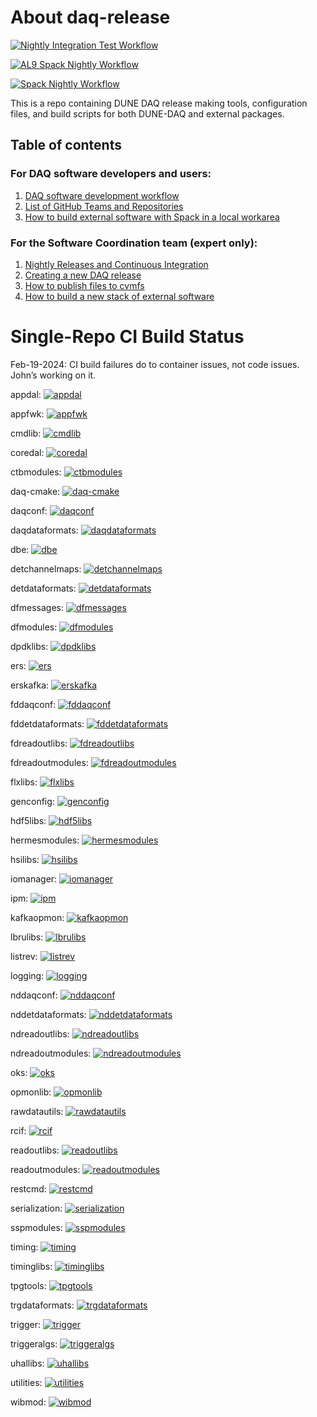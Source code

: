 # About daq-release


[![Nightly Integration Test Workflow](https://github.com/DUNE-DAQ/daq-release/actions/workflows/nightly-integtest.yml/badge.svg)](https://github.com/DUNE-DAQ/daq-release/actions/workflows/nightly-integtest.yml)

[![AL9 Spack Nightly Workflow](https://github.com/DUNE-DAQ/daq-release/actions/workflows/build-nightly-release-alma9.yml/badge.svg)](https://github.com/DUNE-DAQ/daq-release/actions/workflows/build-nightly-release-alma9.yml)

[![Spack Nightly Workflow](https://github.com/DUNE-DAQ/daq-release/actions/workflows/build-nightly-release-sl7.yml/badge.svg)](https://github.com/DUNE-DAQ/daq-release/actions/workflows/build-nightly-release-sl7.yml)

This is a repo containing DUNE DAQ release making tools, configuration files, and build scripts for both DUNE-DAQ and external packages. 

## Table of contents

### For DAQ software developers and users:
1. [DAQ software development workflow](development_workflow_gitflow.md)
2. [List of GitHub Teams and Repositories](team_repos.md)
3. [How to build external software with Spack in a local workarea](Build-external-packages-with-spack-in-a-work-area.md)

### For the Software Coordination team (expert only):

1. [Nightly Releases and Continuous Integration](ci_github_action.md)
2. [Creating a new DAQ release](create_release_spack.md)
3. [How to publish files to cvmfs](publish_to_cvmfs.md)
4. [How to build a new stack of external software](Build-new-external-software-stack.md)

# Single-Repo CI Build Status

Feb-19-2024: CI build failures do to container issues, not code issues. John’s working on it.

appdal: [![appdal](https://github.com/DUNE-DAQ/appdal/actions/workflows/dunedaq-develop-cpp-ci.yml/badge.svg)](https://github.com/DUNE-DAQ/appdal/actions/workflows/dunedaq-develop-cpp-ci.yml)

appfwk: [![appfwk](https://github.com/DUNE-DAQ/appfwk/actions/workflows/dunedaq-develop-cpp-ci.yml/badge.svg)](https://github.com/DUNE-DAQ/appfwk/actions/workflows/dunedaq-develop-cpp-ci.yml)

cmdlib: [![cmdlib](https://github.com/DUNE-DAQ/cmdlib/actions/workflows/dunedaq-develop-cpp-ci.yml/badge.svg)](https://github.com/DUNE-DAQ/cmdlib/actions/workflows/dunedaq-develop-cpp-ci.yml)

coredal: [![coredal](https://github.com/DUNE-DAQ/coredal/actions/workflows/dunedaq-develop-cpp-ci.yml/badge.svg)](https://github.com/DUNE-DAQ/coredal/actions/workflows/dunedaq-develop-cpp-ci.yml)

ctbmodules: [![ctbmodules](https://github.com/DUNE-DAQ/ctbmodules/actions/workflows/dunedaq-develop-cpp-ci.yml/badge.svg)](https://github.com/DUNE-DAQ/ctbmodules/actions/workflows/dunedaq-develop-cpp-ci.yml)

daq-cmake: [![daq-cmake](https://github.com/DUNE-DAQ/daq-cmake/actions/workflows/dunedaq-develop-cpp-ci.yml/badge.svg)](https://github.com/DUNE-DAQ/daq-cmake/actions/workflows/dunedaq-develop-cpp-ci.yml)

daqconf: [![daqconf](https://github.com/DUNE-DAQ/daqconf/actions/workflows/dunedaq-develop-cpp-ci.yml/badge.svg)](https://github.com/DUNE-DAQ/daqconf/actions/workflows/dunedaq-develop-cpp-ci.yml)

daqdataformats: [![daqdataformats](https://github.com/DUNE-DAQ/daqdataformats/actions/workflows/dunedaq-develop-cpp-ci.yml/badge.svg)](https://github.com/DUNE-DAQ/daqdataformats/actions/workflows/dunedaq-develop-cpp-ci.yml)

dbe: [![dbe](https://github.com/DUNE-DAQ/dbe/actions/workflows/dunedaq-develop-cpp-ci.yml/badge.svg)](https://github.com/DUNE-DAQ/dbe/actions/workflows/dunedaq-develop-cpp-ci.yml)

detchannelmaps: [![detchannelmaps](https://github.com/DUNE-DAQ/detchannelmaps/actions/workflows/dunedaq-develop-cpp-ci.yml/badge.svg)](https://github.com/DUNE-DAQ/detchannelmaps/actions/workflows/dunedaq-develop-cpp-ci.yml)

detdataformats: [![detdataformats](https://github.com/DUNE-DAQ/detdataformats/actions/workflows/dunedaq-develop-cpp-ci.yml/badge.svg)](https://github.com/DUNE-DAQ/detdataformats/actions/workflows/dunedaq-develop-cpp-ci.yml)

dfmessages: [![dfmessages](https://github.com/DUNE-DAQ/dfmessages/actions/workflows/dunedaq-develop-cpp-ci.yml/badge.svg)](https://github.com/DUNE-DAQ/dfmessages/actions/workflows/dunedaq-develop-cpp-ci.yml)

dfmodules: [![dfmodules](https://github.com/DUNE-DAQ/dfmodules/actions/workflows/dunedaq-develop-cpp-ci.yml/badge.svg)](https://github.com/DUNE-DAQ/dfmodules/actions/workflows/dunedaq-develop-cpp-ci.yml)

dpdklibs: [![dpdklibs](https://github.com/DUNE-DAQ/dpdklibs/actions/workflows/dunedaq-develop-cpp-ci.yml/badge.svg)](https://github.com/DUNE-DAQ/dpdklibs/actions/workflows/dunedaq-develop-cpp-ci.yml)

ers: [![ers](https://github.com/DUNE-DAQ/ers/actions/workflows/dunedaq-develop-cpp-ci.yml/badge.svg)](https://github.com/DUNE-DAQ/ers/actions/workflows/dunedaq-develop-cpp-ci.yml)

erskafka: [![erskafka](https://github.com/DUNE-DAQ/erskafka/actions/workflows/dunedaq-develop-cpp-ci.yml/badge.svg)](https://github.com/DUNE-DAQ/erskafka/actions/workflows/dunedaq-develop-cpp-ci.yml)

fddaqconf: [![fddaqconf](https://github.com/DUNE-DAQ/fddaqconf/actions/workflows/dunedaq-develop-cpp-ci.yml/badge.svg)](https://github.com/DUNE-DAQ/fddaqconf/actions/workflows/dunedaq-develop-cpp-ci.yml)

fddetdataformats: [![fddetdataformats](https://github.com/DUNE-DAQ/fddetdataformats/actions/workflows/dunedaq-develop-cpp-ci.yml/badge.svg)](https://github.com/DUNE-DAQ/fddetdataformats/actions/workflows/dunedaq-develop-cpp-ci.yml)

fdreadoutlibs: [![fdreadoutlibs](https://github.com/DUNE-DAQ/fdreadoutlibs/actions/workflows/dunedaq-develop-cpp-ci.yml/badge.svg)](https://github.com/DUNE-DAQ/fdreadoutlibs/actions/workflows/dunedaq-develop-cpp-ci.yml)

fdreadoutmodules: [![fdreadoutmodules](https://github.com/DUNE-DAQ/fdreadoutmodules/actions/workflows/dunedaq-develop-cpp-ci.yml/badge.svg)](https://github.com/DUNE-DAQ/fdreadoutmodules/actions/workflows/dunedaq-develop-cpp-ci.yml)

flxlibs: [![flxlibs](https://github.com/DUNE-DAQ/flxlibs/actions/workflows/dunedaq-develop-cpp-ci.yml/badge.svg)](https://github.com/DUNE-DAQ/flxlibs/actions/workflows/dunedaq-develop-cpp-ci.yml)

genconfig: [![genconfig](https://github.com/DUNE-DAQ/genconfig/actions/workflows/dunedaq-develop-cpp-ci.yml/badge.svg)](https://github.com/DUNE-DAQ/genconfig/actions/workflows/dunedaq-develop-cpp-ci.yml)

hdf5libs: [![hdf5libs](https://github.com/DUNE-DAQ/hdf5libs/actions/workflows/dunedaq-develop-cpp-ci.yml/badge.svg)](https://github.com/DUNE-DAQ/hdf5libs/actions/workflows/dunedaq-develop-cpp-ci.yml)

hermesmodules: [![hermesmodules](https://github.com/DUNE-DAQ/hermesmodules/actions/workflows/dunedaq-develop-cpp-ci.yml/badge.svg)](https://github.com/DUNE-DAQ/hermesmodules/actions/workflows/dunedaq-develop-cpp-ci.yml)

hsilibs: [![hsilibs](https://github.com/DUNE-DAQ/hsilibs/actions/workflows/dunedaq-develop-cpp-ci.yml/badge.svg)](https://github.com/DUNE-DAQ/hsilibs/actions/workflows/dunedaq-develop-cpp-ci.yml)

iomanager: [![iomanager](https://github.com/DUNE-DAQ/iomanager/actions/workflows/dunedaq-develop-cpp-ci.yml/badge.svg)](https://github.com/DUNE-DAQ/iomanager/actions/workflows/dunedaq-develop-cpp-ci.yml)

ipm: [![ipm](https://github.com/DUNE-DAQ/ipm/actions/workflows/dunedaq-develop-cpp-ci.yml/badge.svg)](https://github.com/DUNE-DAQ/ipm/actions/workflows/dunedaq-develop-cpp-ci.yml)

kafkaopmon: [![kafkaopmon](https://github.com/DUNE-DAQ/kafkaopmon/actions/workflows/dunedaq-develop-cpp-ci.yml/badge.svg)](https://github.com/DUNE-DAQ/kafkaopmon/actions/workflows/dunedaq-develop-cpp-ci.yml)

lbrulibs: [![lbrulibs](https://github.com/DUNE-DAQ/lbrulibs/actions/workflows/dunedaq-develop-cpp-ci.yml/badge.svg)](https://github.com/DUNE-DAQ/lbrulibs/actions/workflows/dunedaq-develop-cpp-ci.yml)

listrev: [![listrev](https://github.com/DUNE-DAQ/listrev/actions/workflows/dunedaq-develop-cpp-ci.yml/badge.svg)](https://github.com/DUNE-DAQ/listrev/actions/workflows/dunedaq-develop-cpp-ci.yml)

logging: [![logging](https://github.com/DUNE-DAQ/logging/actions/workflows/dunedaq-develop-cpp-ci.yml/badge.svg)](https://github.com/DUNE-DAQ/logging/actions/workflows/dunedaq-develop-cpp-ci.yml)

nddaqconf: [![nddaqconf](https://github.com/DUNE-DAQ/nddaqconf/actions/workflows/dunedaq-develop-cpp-ci.yml/badge.svg)](https://github.com/DUNE-DAQ/nddaqconf/actions/workflows/dunedaq-develop-cpp-ci.yml)

nddetdataformats: [![nddetdataformats](https://github.com/DUNE-DAQ/nddetdataformats/actions/workflows/dunedaq-develop-cpp-ci.yml/badge.svg)](https://github.com/DUNE-DAQ/nddetdataformats/actions/workflows/dunedaq-develop-cpp-ci.yml)

ndreadoutlibs: [![ndreadoutlibs](https://github.com/DUNE-DAQ/ndreadoutlibs/actions/workflows/dunedaq-develop-cpp-ci.yml/badge.svg)](https://github.com/DUNE-DAQ/ndreadoutlibs/actions/workflows/dunedaq-develop-cpp-ci.yml)

ndreadoutmodules: [![ndreadoutmodules](https://github.com/DUNE-DAQ/ndreadoutmodules/actions/workflows/dunedaq-develop-cpp-ci.yml/badge.svg)](https://github.com/DUNE-DAQ/ndreadoutmodules/actions/workflows/dunedaq-develop-cpp-ci.yml)

oks: [![oks](https://github.com/DUNE-DAQ/oks/actions/workflows/dunedaq-develop-cpp-ci.yml/badge.svg)](https://github.com/DUNE-DAQ/oks/actions/workflows/dunedaq-develop-cpp-ci.yml)

opmonlib: [![opmonlib](https://github.com/DUNE-DAQ/opmonlib/actions/workflows/dunedaq-develop-cpp-ci.yml/badge.svg)](https://github.com/DUNE-DAQ/opmonlib/actions/workflows/dunedaq-develop-cpp-ci.yml)

rawdatautils: [![rawdatautils](https://github.com/DUNE-DAQ/rawdatautils/actions/workflows/dunedaq-develop-cpp-ci.yml/badge.svg)](https://github.com/DUNE-DAQ/rawdatautils/actions/workflows/dunedaq-develop-cpp-ci.yml)

rcif: [![rcif](https://github.com/DUNE-DAQ/rcif/actions/workflows/dunedaq-develop-cpp-ci.yml/badge.svg)](https://github.com/DUNE-DAQ/rcif/actions/workflows/dunedaq-develop-cpp-ci.yml)

readoutlibs: [![readoutlibs](https://github.com/DUNE-DAQ/readoutlibs/actions/workflows/dunedaq-develop-cpp-ci.yml/badge.svg)](https://github.com/DUNE-DAQ/readoutlibs/actions/workflows/dunedaq-develop-cpp-ci.yml)

readoutmodules: [![readoutmodules](https://github.com/DUNE-DAQ/readoutmodules/actions/workflows/dunedaq-develop-cpp-ci.yml/badge.svg)](https://github.com/DUNE-DAQ/readoutmodules/actions/workflows/dunedaq-develop-cpp-ci.yml)

restcmd: [![restcmd](https://github.com/DUNE-DAQ/restcmd/actions/workflows/dunedaq-develop-cpp-ci.yml/badge.svg)](https://github.com/DUNE-DAQ/restcmd/actions/workflows/dunedaq-develop-cpp-ci.yml)

serialization: [![serialization](https://github.com/DUNE-DAQ/serialization/actions/workflows/dunedaq-develop-cpp-ci.yml/badge.svg)](https://github.com/DUNE-DAQ/serialization/actions/workflows/dunedaq-develop-cpp-ci.yml)

sspmodules: [![sspmodules](https://github.com/DUNE-DAQ/sspmodules/actions/workflows/dunedaq-develop-cpp-ci.yml/badge.svg)](https://github.com/DUNE-DAQ/sspmodules/actions/workflows/dunedaq-develop-cpp-ci.yml)

timing: [![timing](https://github.com/DUNE-DAQ/timing/actions/workflows/dunedaq-develop-cpp-ci.yml/badge.svg)](https://github.com/DUNE-DAQ/timing/actions/workflows/dunedaq-develop-cpp-ci.yml)

timinglibs: [![timinglibs](https://github.com/DUNE-DAQ/timinglibs/actions/workflows/dunedaq-develop-cpp-ci.yml/badge.svg)](https://github.com/DUNE-DAQ/timinglibs/actions/workflows/dunedaq-develop-cpp-ci.yml)

tpgtools: [![tpgtools](https://github.com/DUNE-DAQ/tpgtools/actions/workflows/dunedaq-develop-cpp-ci.yml/badge.svg)](https://github.com/DUNE-DAQ/tpgtools/actions/workflows/dunedaq-develop-cpp-ci.yml)

trgdataformats: [![trgdataformats](https://github.com/DUNE-DAQ/trgdataformats/actions/workflows/dunedaq-develop-cpp-ci.yml/badge.svg)](https://github.com/DUNE-DAQ/trgdataformats/actions/workflows/dunedaq-develop-cpp-ci.yml)

trigger: [![trigger](https://github.com/DUNE-DAQ/trigger/actions/workflows/dunedaq-develop-cpp-ci.yml/badge.svg)](https://github.com/DUNE-DAQ/trigger/actions/workflows/dunedaq-develop-cpp-ci.yml)

triggeralgs: [![triggeralgs](https://github.com/DUNE-DAQ/triggeralgs/actions/workflows/dunedaq-develop-cpp-ci.yml/badge.svg)](https://github.com/DUNE-DAQ/triggeralgs/actions/workflows/dunedaq-develop-cpp-ci.yml)

uhallibs: [![uhallibs](https://github.com/DUNE-DAQ/uhallibs/actions/workflows/dunedaq-develop-cpp-ci.yml/badge.svg)](https://github.com/DUNE-DAQ/uhallibs/actions/workflows/dunedaq-develop-cpp-ci.yml)

utilities: [![utilities](https://github.com/DUNE-DAQ/utilities/actions/workflows/dunedaq-develop-cpp-ci.yml/badge.svg)](https://github.com/DUNE-DAQ/utilities/actions/workflows/dunedaq-develop-cpp-ci.yml)

wibmod: [![wibmod](https://github.com/DUNE-DAQ/wibmod/actions/workflows/dunedaq-develop-cpp-ci.yml/badge.svg)](https://github.com/DUNE-DAQ/wibmod/actions/workflows/dunedaq-develop-cpp-ci.yml)
